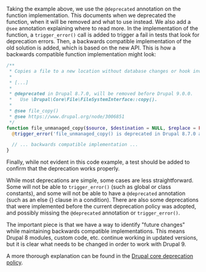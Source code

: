 Taking the example above, we use the `@deprecated` annotation on the function implementation. This documents when we deprecated the function, when it will be removed and what to use instead. We also add a `@see` annotation explaining where to read more. In the implementation of the function, a `trigger_error()` call is added to trigger a fail in tests that look for deprecation errors. Then, a backwards compatible implementation of the old solution is added, which is based on the new API. This is how a backwards compatible function implementation might look:

```php
/**
 * Copies a file to a new location without database changes or hook invocation.
 *
 * [...]
 *
 * @deprecated in Drupal 8.7.0, will be removed before Drupal 9.0.0.
 *   Use \Drupal\Core\File\FileSystemInterface::copy().
 *
 * @see file_copy()
 * @see https://www.drupal.org/node/3006851
 */
function file_unmanaged_copy($source, $destination = NULL, $replace = FILE_EXISTS_RENAME) {
  @trigger_error('file_unmanaged_copy() is deprecated in Drupal 8.7.0 and will be removed before Drupal 9.0.0. Use \\Drupal\\Core\\File\\FileSystemInterface::copy(). See https://www.drupal.org/node/3006851.', E_USER_DEPRECATED);

  // ... backwards compatible implementation ...
}

```

Finally, while not evident in this code example, a test should be added to confirm that the deprecation works properly.

While most deprecations are simple, some cases are less straightforward. Some will not be able to `trigger_error()` (such as global or class constants), and some will not be able to have a `@deprecated` annotation (such as an else {} clause in a condition). There are also some deprecations that were implemented before the current deprecation policy was adopted, and possibly missing the `@deprecated` annotation or `trigger_error()`.

The important piece is that we have a way to identify "future changes" while maintaining backwards compatible implementations. This means Drupal 8 modules, custom code, etc. continue working in updated versions, but it is clear what needs to be changed in order to work with Drupal 9.

A more thorough explanation can be found in the [Drupal core deprecation policy](https://www.drupal.org/core/deprecation).